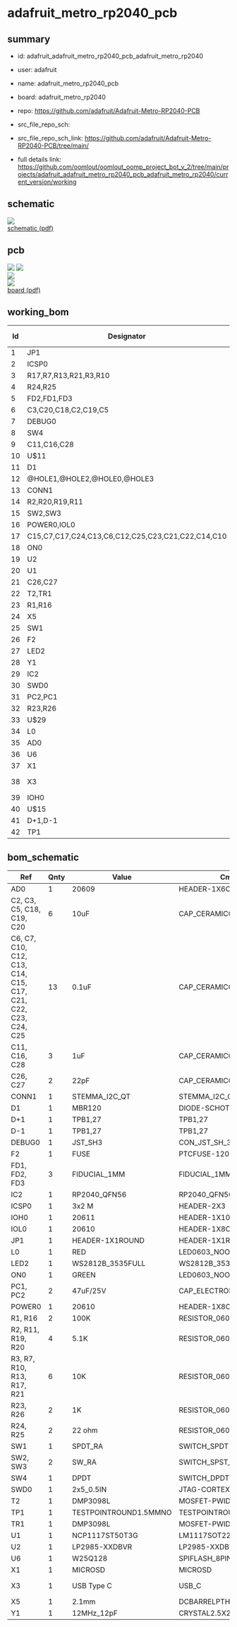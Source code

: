 # adafruit_metro_rp2040_pcb
 
## summary 
* id: adafruit_adafruit_metro_rp2040_pcb_adafruit_metro_rp2040
* user: adafruit
* name: adafruit_metro_rp2040_pcb
* board: adafruit_metro_rp2040
* repo: https://github.com/adafruit/Adafruit-Metro-RP2040-PCB



* src_file_repo_sch: 
* src_file_repo_sch_link: https://github.com/adafruit/Adafruit-Metro-RP2040-PCB/tree/main/
* full details link: https://github.com/oomlout/oomlout_oomp_project_bot_v_2/tree/main/projects/adafruit_adafruit_metro_rp2040_pcb_adafruit_metro_rp2040/current_version/working  

## schematic  
![](working_schematic_600.png)  
[schematic (pdf)](working_schematic.pdf)  

## pcb  
![](working_3d_600.png) 
![](working_3d_front_600.png)  
![](working_3d_back_600.png)  
![](working_600.png)  
[board (pdf)](working.pdf)  

## working_bom
| Id | Designator | Footprint | Quantity | Designation | Supplier and ref |  | None | 
| --- | --- | --- | --- | --- | --- | --- | --- | 
| 1 | JP1 | 1X01_ROUND | 1 |  |  |  | [''] | 
| 2 | ICSP0 | 2X03_ROUND_70MIL | 1 | 3x2 M |  |  | [''] | 
| 3 | R17,R7,R13,R21,R3,R10 | 0603-NO | 6 | 10K |  |  | [''] | 
| 4 | R24,R25 | 0603-NO | 2 | 22 ohm |  |  | [''] | 
| 5 | FD2,FD1,FD3 | FIDUCIAL_1MM | 3 | FIDUCIAL_1MM |  |  | [''] | 
| 6 | C3,C20,C18,C2,C19,C5 | 0805-NO | 6 | 10uF |  |  | [''] | 
| 7 | DEBUG0 | JST_SH3 | 1 | JST_SH3 |  |  | [''] | 
| 8 | SW4 | EG1390 | 1 | DPDT |  |  | [''] | 
| 9 | C11,C16,C28 | 0603-NO | 3 | 1uF |  |  | [''] | 
| 10 | U$11 | PCBFEAT-REV-040 | 1 |  |  |  | [''] | 
| 11 | D1 | SOD-123 | 1 | MBR120 |  |  | [''] | 
| 12 | @HOLE1,@HOLE2,@HOLE0,@HOLE3 |  | 4 |  |  |  | [''] | 
| 13 | CONN1 | JST_SH4 | 1 | STEMMA_I2C_QT |  |  | [''] | 
| 14 | R2,R20,R19,R11 | 0603-NO | 4 | 5.1K |  |  | [''] | 
| 15 | SW2,SW3 | SPST_TACTILE_RA | 2 | SW_RA |  |  | [''] | 
| 16 | POWER0,IOL0 | 1X08_OVALWAVE | 2 | 20610 |  |  | [''] | 
| 17 | C15,C7,C17,C24,C13,C6,C12,C25,C23,C21,C22,C14,C10 | 0603-NO | 13 | 0.1uF |  |  | [''] | 
| 18 | ON0 | CHIPLED_0603_NOOUTLINE | 1 | GREEN |  |  | [''] | 
| 19 | U2 | SOT23-DBV | 1 | AP2112K-3.3 |  |  | [''] | 
| 20 | U1 | SOT223-R | 1 | NCP1117ST50T3G |  |  | [''] | 
| 21 | C26,C27 | 0603-NO | 2 | 22pF |  |  | [''] | 
| 22 | T2,TR1 | SOT23-WIDE | 2 | DMP3098L |  |  | [''] | 
| 23 | R1,R16 | 0603-NO | 2 | 100K |  |  | [''] | 
| 24 | X5 | DCJACK_2MM_PTH | 1 | 2.1mm |  |  | [''] | 
| 25 | SW1 | SPDT_SMT_SSSS811101 | 1 | SPDT_RA |  |  | [''] | 
| 26 | F2 | R1206 | 1 | FUSE |  |  | [''] | 
| 27 | LED2 | LED3535_FULLPADS | 1 | WS2812B_3535FULL |  |  | [''] | 
| 28 | Y1 | CRYSTAL_2.5X2 | 1 | 12MHz_12pF |  |  | [''] | 
| 29 | IC2 | QFN56_7MM_REDUCEDEPAD | 1 | RP2040_QFN56 |  |  | [''] | 
| 30 | SWD0 | 2X05_1.27MM_BOX_POSTS | 1 | 2x5_0.5IN |  |  | [''] | 
| 31 | PC2,PC1 | PANASONIC_D | 2 | 47uF/25V |  |  | [''] | 
| 32 | R23,R26 | 0603-NO | 2 | 1K |  |  | [''] | 
| 33 | U$29 | METRO_RP2040_TOP | 1 |  |  |  | [''] | 
| 34 | L0 | CHIPLED_0603_NOOUTLINE | 1 | RED |  |  | [''] | 
| 35 | AD0 | 1X06_OVALWAVE | 1 | 20609 |  |  | [''] | 
| 36 | U6 | SOIC8_208MIL | 1 | W25Q128 |  |  | [''] | 
| 37 | X1 | MICROSD | 1 | MICROSD |  |  | [''] | 
| 38 | X3 | USB_C_CUSB31-CFM2AX-01-X | 1 | USB Type C |  |  | [''] | 
| 39 | IOH0 | 1X10_OVALWAVE | 1 | 20611 |  |  | [''] | 
| 40 | U$15 | METRO_RP2040_BOT | 1 |  |  |  | [''] | 
| 41 | D+1,D-1 | B1,27 | 2 | TPB1,27 |  |  | [''] | 
| 42 | TP1 | TESTPOINT_ROUND_1.5MM_NO | 1 |  |  |  | [''] | 


## bom_schematic
| Ref | Qnty | Value | Cmp name | Footprint | Description | Vendor | DNP | 
| --- | --- | --- | --- | --- | --- | --- | --- | 
| AD0 | 1 | 20609 | HEADER-1X6OVALWAVE | working:1X06_OVALWAVE |  |  |  | 
| C2, C3, C5, C18, C19, C20 | 6 | 10uF | CAP_CERAMIC0805-NOOUTLINE | working:0805-NO |  |  |  | 
| C6, C7, C10, C12, C13, C14, C15, C17, C21, C22, C23, C24, C25 | 13 | 0.1uF | CAP_CERAMIC0603_NO | working:0603-NO |  |  |  | 
| C11, C16, C28 | 3 | 1uF | CAP_CERAMIC0603_NO | working:0603-NO |  |  |  | 
| C26, C27 | 2 | 22pF | CAP_CERAMIC0603_NO | working:0603-NO |  |  |  | 
| CONN1 | 1 | STEMMA_I2C_QT | STEMMA_I2C_QT | working:JST_SH4 |  |  |  | 
| D1 | 1 | MBR120 | DIODE-SCHOTTKYSOD-123 | working:SOD-123 |  |  |  | 
| D+1 | 1 | TPB1,27 | TPB1,27 | working:B1,27 |  |  |  | 
| D-1 | 1 | TPB1,27 | TPB1,27 | working:B1,27 |  |  |  | 
| DEBUG0 | 1 | JST_SH3 | CON_JST_SH_3PINSH | working:JST_SH3 |  |  |  | 
| F2 | 1 | FUSE | PTCFUSE-1206 | working:R1206 |  |  |  | 
| FD1, FD2, FD3 | 3 | FIDUCIAL_1MM | FIDUCIAL_1MM | working:FIDUCIAL_1MM |  |  |  | 
| IC2 | 1 | RP2040_QFN56 | RP2040_QFN56 | working:QFN56_7MM_REDUCEDEPAD |  |  |  | 
| ICSP0 | 1 | 3x2 M | HEADER-2X3 | working:2X03_ROUND_70MIL |  |  |  | 
| IOH0 | 1 | 20611 | HEADER-1X10OVALWAVE | working:1X10_OVALWAVE |  |  |  | 
| IOL0 | 1 | 20610 | HEADER-1X8OVALWAVE | working:1X08_OVALWAVE |  |  |  | 
| JP1 | 1 | HEADER-1X1ROUND | HEADER-1X1ROUND | working:1X01_ROUND |  |  |  | 
| L0 | 1 | RED | LED0603_NOOUTLINE | working:CHIPLED_0603_NOOUTLINE |  |  |  | 
| LED2 | 1 | WS2812B_3535FULL | WS2812B_3535FULL | working:LED3535_FULLPADS |  |  |  | 
| ON0 | 1 | GREEN | LED0603_NOOUTLINE | working:CHIPLED_0603_NOOUTLINE |  |  |  | 
| PC1, PC2 | 2 | 47uF/25V | CAP_ELECTROLYTICPANASONIC_D | working:PANASONIC_D |  |  |  | 
| POWER0 | 1 | 20610 | HEADER-1X8OVALWAVE | working:1X08_OVALWAVE |  |  |  | 
| R1, R16 | 2 | 100K | RESISTOR_0603_NOOUT | working:0603-NO |  |  |  | 
| R2, R11, R19, R20 | 4 | 5.1K | RESISTOR_0603_NOOUT | working:0603-NO |  |  |  | 
| R3, R7, R10, R13, R17, R21 | 6 | 10K | RESISTOR_0603_NOOUT | working:0603-NO |  |  |  | 
| R23, R26 | 2 | 1K | RESISTOR_0603_NOOUT | working:0603-NO |  |  |  | 
| R24, R25 | 2 | 22 ohm | RESISTOR_0603_NOOUT | working:0603-NO |  |  |  | 
| SW1 | 1 | SPDT_RA | SWITCH_SPDT | working:SPDT_SMT_SSSS811101 |  |  |  | 
| SW2, SW3 | 2 | SW_RA | SWITCH_SPST_MNT_TACT_RA | working:SPST_TACTILE_RA |  |  |  | 
| SW4 | 1 | DPDT | SWITCH_DPDTEG1390 | working:EG1390 |  |  |  | 
| SWD0 | 1 | 2x5_0.5IN | JTAG-CORTEXBOXPOSTS | working:2X05_1.27MM_BOX_POSTS |  |  |  | 
| T2 | 1 | DMP3098L | MOSFET-PWIDE | working:SOT23-WIDE |  |  |  | 
| TP1 | 1 | TESTPOINTROUND1.5MMNO | TESTPOINTROUND1.5MMNO | working:TESTPOINT_ROUND_1.5MM_NO |  |  |  | 
| TR1 | 1 | DMP3098L | MOSFET-PWIDE | working:SOT23-WIDE |  |  |  | 
| U1 | 1 | NCP1117ST50T3G | LM1117SOT223-REFLOW | working:SOT223-R |  |  |  | 
| U2 | 1 | LP2985-XXDBVR | LP2985-XXDBVR | working:SOT23-DBV |  |  |  | 
| U6 | 1 | W25Q128 | SPIFLASH_8PIN208MIL | working:SOIC8_208MIL |  |  |  | 
| X1 | 1 | MICROSD | MICROSD | working:MICROSD |  |  |  | 
| X3 | 1 | USB Type C | USB_C | working:USB_C_CUSB31-CFM2AX-01-X |  |  |  | 
| X5 | 1 | 2.1mm | DCBARRELPTH | working:DCJACK_2MM_PTH |  |  |  | 
| Y1 | 1 | 12MHz_12pF | CRYSTAL2.5X2.0 | working:CRYSTAL_2.5X2 |  |  |  | 



